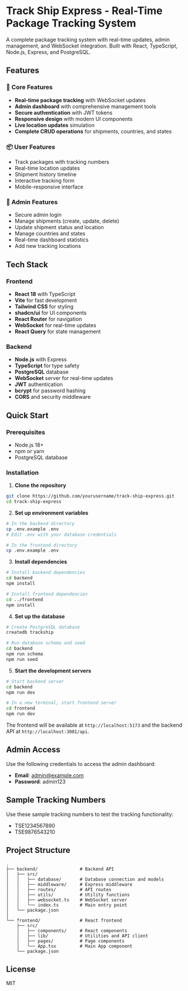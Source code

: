 # Track Ship Express - Real-Time Package Tracking System

A complete package tracking system with real-time updates, admin management, and WebSocket integration. Built with React, TypeScript, Node.js, Express, and PostgreSQL.

## Features

### 🚀 Core Features

- **Real-time package tracking** with WebSocket updates
- **Admin dashboard** with comprehensive management tools
- **Secure authentication** with JWT tokens
- **Responsive design** with modern UI components
- **Live location updates** simulation
- **Complete CRUD operations** for shipments, countries, and states

### 📦 User Features

- Track packages with tracking numbers
- Real-time location updates
- Shipment history timeline
- Interactive tracking form
- Mobile-responsive interface

### 🔧 Admin Features

- Secure admin login
- Manage shipments (create, update, delete)
- Update shipment status and location
- Manage countries and states
- Real-time dashboard statistics
- Add new tracking locations

## Tech Stack

### Frontend

- **React 18** with TypeScript
- **Vite** for fast development
- **Tailwind CSS** for styling
- **shadcn/ui** for UI components
- **React Router** for navigation
- **WebSocket** for real-time updates
- **React Query** for state management

### Backend

- **Node.js** with Express
- **TypeScript** for type safety
- **PostgreSQL** database
- **WebSocket** server for real-time updates
- **JWT** authentication
- **bcrypt** for password hashing
- **CORS** and security middleware

## Quick Start

### Prerequisites

- Node.js 18+
- npm or yarn
- PostgreSQL database

### Installation

1. **Clone the repository**

```bash
git clone https://github.com/yourusername/track-ship-express.git
cd track-ship-express
```

2. **Set up environment variables**

```bash
# In the backend directory
cp .env.example .env
# Edit .env with your database credentials

# In the frontend directory
cp .env.example .env
```

3. **Install dependencies**

```bash
# Install backend dependencies
cd backend
npm install

# Install frontend dependencies
cd ../frontend
npm install
```

4. **Set up the database**

```bash
# Create PostgreSQL database
createdb trackship

# Run database schema and seed
cd backend
npm run schema
npm run seed
```

5. **Start the development servers**

```bash
# Start backend server
cd backend
npm run dev

# In a new terminal, start frontend server
cd frontend
npm run dev
```

The frontend will be available at `http://localhost:5173` and the backend API at `http://localhost:3001/api`.

## Admin Access

Use the following credentials to access the admin dashboard:

- **Email**: admin@example.com
- **Password**: admin123

## Sample Tracking Numbers

Use these sample tracking numbers to test the tracking functionality:

- TSE1234567890
- TSE9876543210

## Project Structure

```
.
├── backend/                # Backend API
│   ├── src/
│   │   ├── database/       # Database connection and models
│   │   ├── middleware/     # Express middleware
│   │   ├── routes/         # API routes
│   │   ├── utils/          # Utility functions
│   │   ├── websocket.ts    # WebSocket server
│   │   └── index.ts        # Main entry point
│   └── package.json
│
└── frontend/               # React frontend
    ├── src/
    │   ├── components/     # React components
    │   ├── lib/            # Utilities and API client
    │   ├── pages/          # Page components
    │   └── App.tsx         # Main App component
    └── package.json
```

## License

MIT
